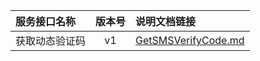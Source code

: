   
| 服务接口名称 | 版本号 | 说明文档链接 |  
| :----------------- | :-----: | :---------------- |  
| 获取动态验证码 | v1 | [GetSMSVerifyCode.md](https://gitee.com/leslieleslie/gitMd/blob/master/EpeisComm/CommMsgServer/GetSMSVerifyCode.md) |  
  

